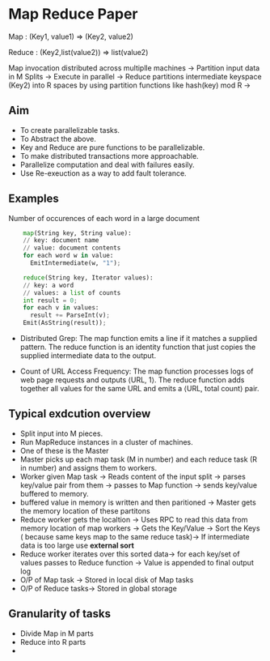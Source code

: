 # Map Reduce Paper

Map : (Key1, value1) => (Key2, value2)

Reduce : (Key2,list(value2)) => list(value2)

Map invocation distributed across multiplle machines
-> Partition input data in M Splits
-> Execute in parallel
-> Reduce partitions intermediate keyspace (Key2) into R spaces by using partition functions like hash(key) mod R
-> 

## Aim

* To create parallelizable tasks.
* To Abstract the above.
* Key and Reduce are pure functions to be parallelizable.
* To make distributed transactions more approachable.
* Parallelize computation and deal with failures easily.
* Use Re-exeuction as a way to add fault tolerance.

## Examples

Number of occurences of each word in a large document

```python
    map(String key, String value):
    // key: document name
    // value: document contents
    for each word w in value:
      EmitIntermediate(w, "1");
```

```python
    reduce(String key, Iterator values):
    // key: a word
    // values: a list of counts
    int result = 0;
    for each v in values:
      result += ParseInt(v);
    Emit(AsString(result));
```

* Distributed Grep: The map function emits a line if it matches a supplied pattern. The reduce function is an identity function that just copies the supplied intermediate data to the output.

* Count of URL Access Frequency: The map function processes logs of web page requests and outputs ⟨URL, 1⟩. The reduce function adds together all values for the same URL and emits a ⟨URL, total count⟩ pair.

## Typical exdcution overview

* Split input into M pieces.
* Run MapReduce instances in a cluster of machines.
* One of these is the Master
* Master picks up each map task (M in number) and each reduce task (R in number) and assigns them to workers.
* Worker given Map task -> Reads content of the input split -> parses key/value pair from them -> passes to Map function -> sends key/value buffered to memory.
* buffered value in memory is written and then paritioned -> Master gets the memory location of these partitons
* Reduce worker gets the localtion -> Uses RPC to read this data from memory location of map workers -> Gets the Key/Value -> Sort the Keys ( because same keys map to the same reduce task)-> If intermediate data is too large use **external sort**
* Reduce worker iterates over this sorted data-> for each key/set of values passes to Reduce function -> Value is appended to final output log
* O/P of Map task -> Stored in local disk of Map tasks
* O/P of Reduce tasks-> Stored in global storage 


## Granularity of tasks

* Divide Map in M parts
* Reduce into R parts
* 